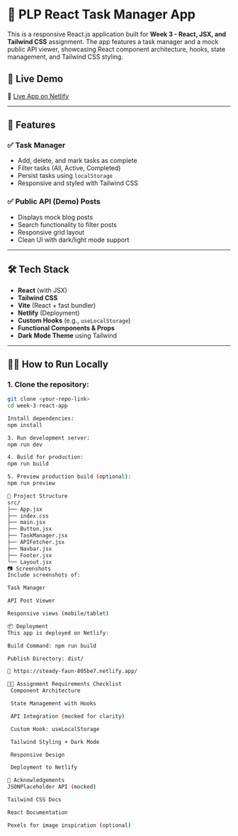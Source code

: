 # 🌟 PLP React Task Manager App

This is a responsive React.js application built for **Week 3 - React, JSX, and Tailwind CSS** assignment. The app features a task manager and a mock public API viewer, showcasing React component architecture, hooks, state management, and Tailwind CSS styling.

## 🚀 Live Demo

🔗 [Live App on Netlify](https://steady-faun-805be7.netlify.app/)

---

## 📌 Features

### ✅ Task Manager
- Add, delete, and mark tasks as complete
- Filter tasks (All, Active, Completed)
- Persist tasks using `localStorage`
- Responsive and styled with Tailwind CSS

### ✅ Public API (Demo) Posts
- Displays mock blog posts
- Search functionality to filter posts
- Responsive grid layout
- Clean UI with dark/light mode support

---

## 🛠️ Tech Stack

- **React** (with JSX)
- **Tailwind CSS**
- **Vite** (React + fast bundler)
- **Netlify** (Deployment)
- **Custom Hooks** (e.g., `useLocalStorage`)
- **Functional Components & Props**
- **Dark Mode Theme** using Tailwind

---

## 🧑‍💻 How to Run Locally

### 1. Clone the repository:
```bash
git clone <your-repo-link>
cd week-3-react-app

Install dependencies:
npm install

3. Run development server:
npm run dev

4. Build for production:
npm run build

5. Preview production build (optional):
npm run preview

📁 Project Structure
src/
├── App.jsx
├── index.css
├── main.jsx
├── Button.jsx
├── TaskManager.jsx
├── APIFetcher.jsx
├── Navbar.jsx
├── Footer.jsx
└── Layout.jsx
📷 Screenshots
Include screenshots of:

Task Manager

API Post Viewer

Responsive views (mobile/tablet)

📦 Deployment
This app is deployed on Netlify:

Build Command: npm run build

Publish Directory: dist/

🔗 https://steady-faun-805be7.netlify.app/

👨‍🏫 Assignment Requirements Checklist
 Component Architecture

 State Management with Hooks

 API Integration (mocked for clarity)

 Custom Hook: useLocalStorage

 Tailwind Styling + Dark Mode

 Responsive Design

 Deployment to Netlify

🙌 Acknowledgements
JSONPlaceholder API (mocked)

Tailwind CSS Docs

React Documentation

Pexels for image inspiration (optional)
